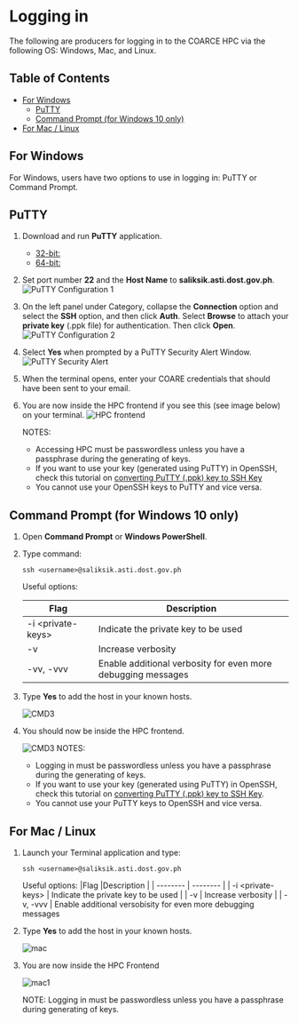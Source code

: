 # Logging in

The following are producers for logging in to the COARCE HPC via the following OS: Windows, Mac, and Linux.

## Table of Contents

- [For Windows](#for-windows)
  - [PuTTY](#putty)
  - [Command Prompt (for Windows 10 only)](#command-prompt-for-windows-10-only)
- [For Mac / Linux](#for-mac--linux)

## For Windows

For Windows, users have two options to use in logging in: PuTTY or Command Prompt.

## PuTTY

1. Download and run **PuTTY** application.
   - [32-bit:](https://the.earth.li/~sgtatham/putty/latest/w32/putty.exe)
   - [64-bit:](https://the.earth.li/~sgtatham/putty/latest/w64/putty.exe)
2. Set port number **22** and the **Host Name** to **saliksik.asti.dost.gov.ph**.
   ![PuTTY Configuration 1 ](images/putty_2.png)

3. On the left panel under Category, collapse the **Connection** option and select the **SSH** option, and then click **Auth**. Select **Browse** to attach your **private key** (.ppk file) for authentication. Then click **Open**.
   ![PuTTY Configuration 2](images/putty_3.png)

4. Select **Yes** when prompted by a PuTTY Security Alert Window.
   ![PuTTY Security Alert](images/putty_4.png)
5. When the terminal opens, enter your COARE credentials that should have been sent to your email.
6. You are now inside the HPC frontend if you see this (see image below) on your terminal.
   ![HPC frontend](images/putty_6.png)

   NOTES:

   - Accessing HPC must be passwordless unless you have a passphrase during the generating of keys.
   - If you want to use your key (generated using PuTTY) in OpenSSH, check this tutorial on [converting PuTTY (.ppk) key to SSH Key](https://www.simplified.guide/putty/convert-ppk-to-ssh-key)
   - You cannot use your OpenSSH keys to PuTTY and vice versa.

## Command Prompt (for Windows 10 only)

1. Open **Command Prompt** or **Windows PowerShell**.
2. Type command:

   ```
   ssh <username>@saliksik.asti.dost.gov.ph
   ```

   Useful options:

   | Flag               | Description                                                  |
   | ------------------ | ------------------------------------------------------------ |
   | -i \<private-keys> | Indicate the private key to be used                          |
   | -v                 | Increase verbosity                                           |
   | -vv, -vvv          | Enable additional verbosity for even more debugging messages |

3. Type **Yes** to add the host in your known hosts.

   ![CMD3](images/cmd_3.png)

4. You should now be inside the HPC frontend.

   ![CMD3](images/cmd_4.png)
   NOTES:

   - Logging in must be passwordless unless you have a passphrase during the generating of keys.
   - If you want to use your key (generated using PuTTY) in OpenSSH, check this tutorial on [converting PuTTY (.ppk) key to SSH Key](https://www.simplified.guide/putty/convert-ppk-to-ssh-key).
   - You cannot use your PuTTY keys to OpenSSH and vice versa.

## For Mac / Linux

1. Launch your Terminal application and type:

   ```
   ssh <username>@saliksik.asti.dost.gov.ph
   ```

   Useful options:
   |Flag |Description |
   | -------- | -------- |
   | -i \<private-keys> | Indicate the private key to be used |
   | -v | Increase verbosity |
   | -v, -vvv | Enable additional versobisity for even more debugging messages

2. Type **Yes** to add the host in your known hosts.

   ![mac](images/mac-linux_2.png)

3. You are now inside the HPC Frontend

   ![mac1](images/mac-linux_3.png)

   NOTE: Logging in must be passwordless unless you have a passphrase during generating of keys.
